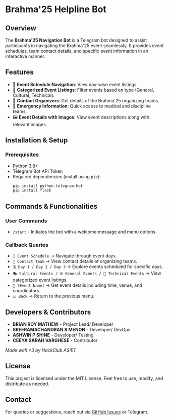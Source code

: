 # Brahma'25 Helpline Bot

## Overview
The **Brahma'25 Navigation Bot** is a Telegram bot designed to assist participants in navigating the Brahma'25 event seamlessly. It provides event schedules, team contact details, and specific event information in an interactive manner.

## Features
- 📅 **Event Schedule Navigation**: View day-wise event listings.
- 🔧 **Categorized Event Listings**: Filter events based on type (General, Cultural, Technical).
- 👥 **Contact Organizers**: Get details of the Brahma'25 organizing teams.
- 🏥 **Emergency Information**: Quick access to medical and discipline teams.
- 🖼️ **Event Details with Images**: View event descriptions along with relevant images.

## Installation & Setup

### Prerequisites
- Python 3.8+
- Telegram Bot API Token
- Required dependencies (install using `pip`):
  ```bash
  pip install python-telegram-bot
  pip install flask
  ```
## Commands & Functionalities

### User Commands
- `/start` - Initiates the bot with a welcome message and menu options.

### Callback Queries
- `📅 Event Schedule` → Navigate through event days.
- `👥 Contact Team` → View contact details of organizing teams.
- `🗓️ Day 1 / Day 2 / Day 3` → Explore events scheduled for specific days.
- `🎭 Cultural Events / 🌐 General Events / 🔧 Technical Events` → View categorized event listings.
- `📌 [Event Name]` → Get event details including time, venue, and coordinators.
- `🔙 Back` → Return to the previous menu.

   

## Developers & Contributors
- **BRIAN ROY MATHEW** - Project Lead/ Developer
- **SREERAMACHANDRAN S MENON** - Developer/ DevOps
- **ASHWIN P SHINE** - Developer/ Testing
- **CEEYA SARAH VARGHESE** - Contributor

_Made with <3 by HackClub ASIET_

## License
This project is licensed under the MIT License. Feel free to use, modify, and distribute as needed.

## Contact
For queries or suggestions, reach out via [GitHub Issues](https://github.com/brianroyee/brahma25helpline/issues) or Telegram.

